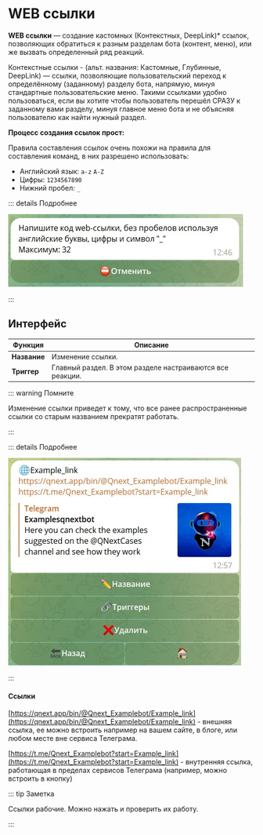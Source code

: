 # WEB ссылки

**WEB ссылки** — создание кастомных (Контекстных, DeepLink)* ссылок, позволяющих обратиться к разным разделам бота 
(контент, меню), или же вызвать определенный ряд реакций.

Контекстные ссылки - (альт. названия: Кастомные, Глубинные, DeepLink) — ссылки, позволяющие пользовательский переход 
к определённому (заданному) разделу бота, напрямую, минуя стандартные пользовательские меню. Такими ссылками удобно 
пользоваться, если вы хотите чтобы пользователь перешёл СРАЗУ к заданному вами разделу, минуя главное меню бота и не 
объясняя пользователю как найти нужный раздел.

**Процесс создания ссылок прост:**

Правила составления ссылок очень похожи на правила для составления команд, в них разрешено использовать:

* Английский язык: `a-z` `A-Z`
* Цифры: `1234567890`
* Нижний пробел: `_`

::: details Подробнее

![](./01.jpg)

:::

## Интерфейс

| Функция      | Описание                                                  |
|--------------|-----------------------------------------------------------|
| **Название** | Изменение ссылки.                                         |
| **Триггер**  | Главный раздел. В этом разделе настраиваются все реакции. |

::: warning Помните

Изменение ссылки приведет к тому, что все ранее распространенные ссылки со старым названием прекратят работать.

:::

::: details Подробнее

![](./02.jpg)

:::

#### Ссылки

[https://qnext.app/bin/@Qnext_Examplebot/Example_link](https://qnext.app/bin/@Qnext_Examplebot/Example_link) - внешняя 
ссылка, ее можно встроить например на вашем сайте, в блоге, или любом месте вне сервиса Телеграма.

[https://t.me/Qnext_Examplebot?start=Example_link](https://t.me/Qnext_Examplebot?start=Example_link) - внутренняя 
ссылка, работающая в пределах сервисов Телеграма (например, можно встроить в кнопку)

::: tip Заметка

Ссылки рабочие. Можно нажать и проверить их работу.

:::
